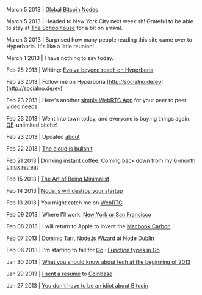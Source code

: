 March 5 2013 | [Global Bitcoin Nodes](https://blockchain.info/nodes-globe?series=onlineNow)

March 5 2013 | Headed to New York City next weekish! Grateful to be able to stay at [The Schoolhouse](http://brooklyn-spaces.com/2011/09/the-schoolhouse/) for a bit on arrival. 

March 3 2013 | Surprised how many people reading this site came over to Hyperboria. It's like a little reunion!

March 1 2013 | I have nothing to say today.

Feb 25 2013 | Writing: [Evolve beyond reach on Hyperboria](/posts/hyperboria)

Feb 23 2013 | Follow me on Hyperboria [http://socialno.de/ev](http://socialno.de/ev)

Feb 23 2013 | Here's another [simple WebRTC App](http://conversat.io/) for your peer to peer video needs

Feb 23 2013 | Went into town today, and everyone is buying things again. [QE](https://en.wikipedia.org/wiki/Quantitative_easing)-unlimited bitchz!

Feb 23 2013 | Updated [about](/pages/about)

Feb 22 2013 | [The cloud is bullshit](/posts/bullshitclouds)

Feb 21 2013 | Drinking instant coffee. Coming back down from my [6-month Linux retreat](/posts/6monthslinux)

Feb 15 2013 | [The Art of Being Minimalist](/posts/minimalist)

Feb 14 2013 | [Node.js will destroy your startup](/posts/nodedestroy)

Feb 13 2013 | You might catch me on [WebRTC](https://apprtc.appspot.com/)

Feb 09 2013 | Where I'll work: [New York or San Francisco](/posts/nycsf)

Feb 08 2013 | I will return to Apple to invent the [Macbook Carbon](/posts/macbookcarbon)

Feb 07 2013 | [Dominic Tarr, Node.js Wizard](https://www.youtube.com/watch?v=giS-aIq0Kaw) at [Node Dublin](https://www.youtube.com/user/NodeDublin?feature=watch)

Feb 06 2013 | I'm starting to fall for [Go](http://golang.org/) : [Function types in Go](http://jordanorelli.tumblr.com/post/42369331748/function-types-in-go-golang)

Jan 30 2013 | [What you should know about tech at the beginning of 2013](/posts/tech2013)

Jan 29 2013 | [I sent a resume](/posts/coinbase) to [Coinbase](http://coinbase.com)

Jan 27 2013 | [You don't have to be an idiot about Bitcoin](/posts/idiot)
